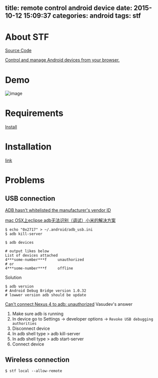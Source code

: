 title: remote control android device
date: 2015-10-12 15:09:37
categories: android
tags: stf
---

# About STF

[Source Code](https://github.com/openstf/stf)

[Control and manage Android devices from your browser.](https://openstf.io/)


# Demo
![image](https://raw.githubusercontent.com/openstf/stf/master/doc/7s_usage.gif)

<!--more-->

# Requirements

[Install](https://github.com/openstf/stf#requirements)


# Installation

[link](https://github.com/openstf/stf#installation)

# Problems

## USB connection

[ADB hasn't whitelisted the manufacturer's vendor ID](https://github.com/apkudo/adbusbini)

[mac OSX上eclipse adb无法识别（调试）小米的解决方案](http://blog.csdn.net/zhaoxy_thu/article/details/11857697)

```
$ echo "0x2717" > ~/.android/adb_usb.ini  
$ adb kill-server  
```



```
$ adb devices

# output likes below
List of devices attached
4***some-number***f		unauthorized
# or
4***some-number***f	    offline
```
Solution

```
$ adb version  
# Android Debug Bridge version 1.0.32
# lowwer version adb should be update
```

[Can't connect Nexus 4 to adb: unauthorized](http://stackoverflow.com/questions/18011685/cant-connect-nexus-4-to-adb-unauthorized) Vasudev's answer

1. Make sure adb is running
2. In device go to Settings -> developer options -> `Revoke USB debugging authorities`
3. Disconnect device
4. In adb shell type > adb kill-server
5. In adb shell type > adb start-server
6. Connect device

## Wireless connection

```
$ stf local --allow-remote
```